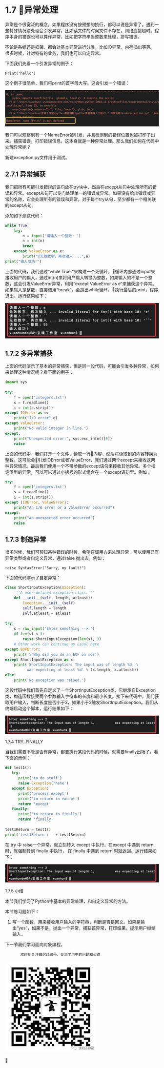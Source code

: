 # 1.7 异常处理

异常是个很宽泛的概念，如果程序没有按预想的执行，都可以说是异常了。遇到一些特殊情况没处理会引发异常，比如读文件的时候文件不存在，网络连接超时。程序本身的错误也可以算作异常，比如把字符串当整数来处理，拼写错误。

不论是系统还是框架，都会对基本异常进行分类，比如IO异常，内存溢出等等。很多时候，针对特有的业务，我们也可以自定异常。

下面我们先看一个引发异常的例子：

```
Print('hello')
```

这个例子很简单，我们将print的首字母大写。这会引发一个错误：

![](img/1.png)

我们可以观察到有一个NameError被引发，并且检测到的错误位置也被打印了出来。捕获错误，打印错误信息，这本身就是一种异常处理。那么我们如何在代码中处理异常呢？

新建exception.py文件用于测试。

## 2.7.1 异常捕获

我们把所有可能引发错误的语句放在try块中，然后在except从句中处理所有的错误和异常。except从句可以专门处理单一的错误或异常。如果没有给出错误或异常的名称，它会处理所有的错误和异常。对于每个try从句，至少都有一个相关联的except从句。

添加如下测试代码：

```Python
while True:
    try:
        n = input("请输入一个整数: ")
        n = int(n)
        break
    except ValueError as e:
        print("无效数字，再次输入 ...",e)
print("输入成功!")
```
上面的代码，我们通过“while True:”来构建一个死循环，循环内部通过input来接收用户的输入，通过int(n)来将用户输入转换为整数，如果输入的不是一个整数，这会引发ValueError异常，利用“except ValueError as e”来捕获这个异常。如果输入是整数，直接调用“break”，会跳出while循环，执行最后的print，程序退出。运行结果如下：

![](img/2.png)

## 1.7.2 多异常捕获

上面的代码演示了基本的异常捕获，但是同一段代码，可能会引发多种异常，如何来处理这种情况呢？看下面的例子：

```Python
import sys

try:
    f = open('integers.txt')
    s = f.readline()
    i = int(s.strip())
except IOError as e:
    print("I/O error",e)
except ValueError:
    print("No valid integer in line.")
except:
    print("Unexpected error:", sys.exc_info()[0])
    raise
```

上面的代码中，我们打开一个文件，读取一行内容，然后将读取到的内容转换为整数，这可能会引发IOError或者ValueError，我们通过两个except来接收这两种异常情况。最后我们使用一个不带参数的except语句来接收其他异常。多个指定类型的异常，可以可以通过小括号的形式组合在一个except语句里。例如：

```Python
try:
    f = open('integers.txt')
    s = f.readline()
    i = int(s.strip())
except (IOError, ValueError):
    print("An I/O error or a ValueError occurred")
except:
    print("An unexpected error occurred")
    raise
```

## 1.7.3 制造异常

很多时候，我们可预知某种错误的时候，希望在调用方来处理异常，可以使用已有异常类型或者自定义异常，通过raise 抛出去。例如：

```
raise SyntaxError("Sorry, my fault!")
```

下面的代码演示了自定异常：

```Python
class ShortInputException(Exception):
    '''A user-defined exception class.'''
    def __init__(self, length, atleast):
        Exception.__init__(self)
        self.length = length
        self.atleast = atleast
 
try:
    s = raw_input('Enter something --> ')
    if len(s) < 3:
        raise ShortInputException(len(s), 3)
    # Other work can continue as usual here
except EOFError:
    print('\nWhy did you do an EOF on me?')
except ShortInputException as x:
    print('ShortInputException: The input was of length %d, \
          was expecting at least %d' % (x.length, x.atleast))
else:
    print('No exception was raised.')
```

这段代码中我们首先自定义了一个ShortInputException类，它继承自Exception类，构造函数接受两个参数输入字符串的长度和最小长度。接下来代码中，我们获取用户输入，判断长度是否小于3，如果小于3触发ShortInputException。我们从终端启动这个脚本，运行结果如下：

![](img/3.png)

1.7.4 TRY..FINALLY

当我们需要不管是否有异常，都要执行某段代码的时候，就需要finally出场了。看下面的示例：
```Python
def test1():
   try:
      print('to do stuff')
      raise Exception('hehe')
   except Exception:
      print('process except')
      print('to return in except')
      return 'except'
   finally:
      print('to return in finally')
      return 'finally'
 
test1Return = test1()
print('test1Return : ' + test1Return)
```

在 try 中 raise一个异常，就立刻转入 except 中执行，在except 中遇到 return 时，就强制转到 finally 中执行， 在 finally 中遇到 return 时就返回。运行结果如下：

![](img/3.png)

1.7.5 小结

本节我们学习了Python中基本的异常处理，和自定义异常的方法。

本节练习题如下：

1. 写一个函数，用来接收用户输入的字符串，判断是否是回文。如果是输出“yes”，如果不是，抛出一个异常，捕获该异常，打印结果，提示用户继续输入。

下一节我们学习面向对象编程。



           欢迎到关注微信订阅号，交流学习中的问题和心得


![](img/0.jpg)  



